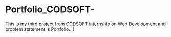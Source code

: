# Portfolio_CODSOFT-
This is my third project from CODSOFT internship on Web Development and problem statement is Portfolio...! 
